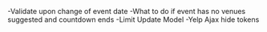 -Validate upon change of event date
-What to do if event has no venues suggested and countdown ends
-Limit Update Model
-Yelp Ajax hide tokens